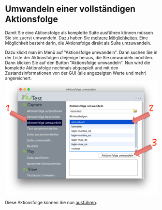 Umwandeln einer vollständigen Aktionsfolge
==========================================

Damit Sie eine Aktionsfolge als komplette Suite ausführen können müssen Sie sie zuerst umwandeln. 
Dazu haben Sie [mehrere Möglichkeiten](wie-man-einen-test-aufzeichnet.html). 
Eine Möglichkeit besteht darin, die Aktionsfolge direkt als Suite umzuwandeln.

Dazu klickt man im Menü auf "Aktionsfolge umwandeln". Dann suchen Sie in der Liste der Aktionsfolgen diejenige heraus, die Sie umwandeln möchten.
Dann klicken Sie auf den Button "Aktionsfolge umwandeln". Nun wird die komplette Aktionsfolge nochmals abgespielt und mit den Zustandsinformationen von der GUI (alle angezeigten Werte und mehr) angereichert.  
![GUI Screenshot Aktionsfolge umwandeln](aktionsfolge-umwandeln-1.png) 

Diese Aktionsfolge können Sie nun [ausführen](suite-ausfuehren.html).